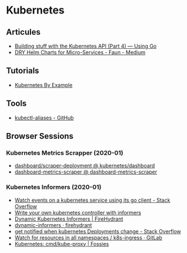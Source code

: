 # Kubernetes


## Articules

* [Building stuff with the Kubernetes API (Part 4) — Using Go](https://medium.com/programming-kubernetes/building-stuff-with-the-kubernetes-api-part-4-using-go-b1d0e3c1c899)
* [DRY Helm Charts for Micro-Services - Faun - Medium](https://medium.com/faun/dry-helm-charts-for-micro-services-db3a1d6ecb80)


## Tutorials
* [Kubernetes By Example](http://kubernetesbyexample.com/)


## Tools
* [kubectl-aliases - GitHub](https://github.com/ahmetb/kubectl-aliases)



## Browser Sessions

### Kubernetes Metrics Scrapper (2020-01)

* [dashboard/scraper-deployment @ kubernetes/dashboard](https://github.com/kubernetes/dashboard/blob/da7620171ed9a24699c19709f40925b4308e89b5/aio/deploy/alternative/08_scraper-deployment.yaml)
* [dashboard-metrics-scraper @ dashboard-metrics-scraper](https://github.com/kubernetes-sigs/dashboard-metrics-scraper/blob/master/pkg/api/api.go)


### Kubernetes Informers (2020-01)

* [Watch events on a kubernetes service using its go client - Stack Overflow](https://stackoverflow.com/questions/40975307/how-to-watch-events-on-a-kubernetes-service-using-its-go-client)
* [Write your own kubernetes controller with informers](https://medium.com/@muhammet.arslan/write-your-own-kubernetes-controller-with-informers-9920e8ab6f84)
* [Dynamic Kubernetes Informers | FireHydrant](https://www.firehydrant.io/blog/dynamic-kubernetes-informers/)
* [dynamic-informers · firehydrant](https://github.com/firehydrant/blog-dynamic-informers/blob/master/main.go)
* [get notified when kubernetes Deployments change - Stack Overflow](https://stackoverflow.com/questions/53200785/whats-the-best-way-to-get-notified-when-kubernetes-deployments-change-using-the)
* [Watch for resources in all namespaces / k8s-ingress · GitLab](https://code.uplex.de/uplex-varnish/k8s-ingress/commit/1140313d7b1a63d49fb4d1f466dda92f82478fe0)
* [Kubernetes: cmd/kube-proxy | Fossies](https://fossies.org/linux/kubernetes/cmd/kube-proxy/app/server.go)

<!--stackedit_data:
eyJoaXN0b3J5IjpbLTI3NDczMTI4NSw1NzQ4MzM3NzJdfQ==
-->